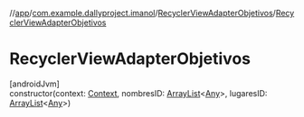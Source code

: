 //[app](../../../index.md)/[com.example.dallyproject.imanol](../index.md)/[RecyclerViewAdapterObjetivos](index.md)/[RecyclerViewAdapterObjetivos](-recycler-view-adapter-objetivos.md)

# RecyclerViewAdapterObjetivos

[androidJvm]\
constructor(context: [Context](https://developer.android.com/reference/kotlin/android/content/Context.html), nombresID: [ArrayList](https://kotlinlang.org/api/latest/jvm/stdlib/kotlin.collections/-array-list/index.html)&lt;[Any](https://kotlinlang.org/api/latest/jvm/stdlib/kotlin/-any/index.html)&gt;, lugaresID: [ArrayList](https://kotlinlang.org/api/latest/jvm/stdlib/kotlin.collections/-array-list/index.html)&lt;[Any](https://kotlinlang.org/api/latest/jvm/stdlib/kotlin/-any/index.html)&gt;)
